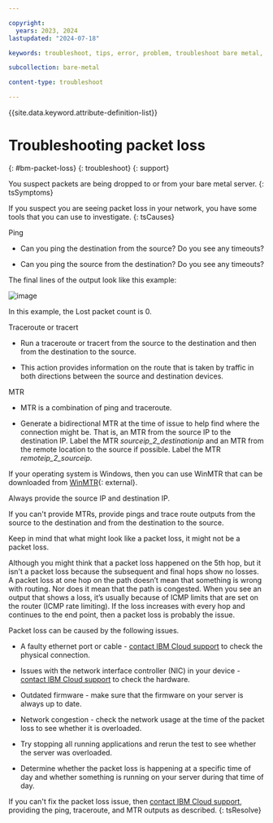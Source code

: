 ```yaml
---

copyright:
  years: 2023, 2024
lastupdated: "2024-07-18"

keywords: troubleshoot, tips, error, problem, troubleshoot bare metal, bare metal troubleshooting

subcollection: bare-metal

content-type: troubleshoot

---
```


{{site.data.keyword.attribute-definition-list}}

# Troubleshooting packet loss
{: #bm-packet-loss}
{: troubleshoot}
{: support}

You suspect packets are being dropped to or from your bare metal server.
{: tsSymptoms}

If you suspect you are seeing packet loss in your network, you have some tools that you can use to investigate.
{: tsCauses}

Ping

   * Can you ping the destination from the source? Do you see any timeouts?

   * Can you ping the source from the destination? Do you see any timeouts?

The final lines of the output look like this example:

   ![image](https://media.github.ibm.com/user/278715/files/1dad3403-5cb3-4ec1-9038-7f79659a7471)

   In this example, the Lost packet count is 0.

Traceroute or tracert

   * Run a traceroute or tracert from the source to the destination and then from the destination to the source.

   * This action provides information on the route that is taken by traffic in both directions between the source and destination devices.

MTR

   * MTR is a combination of ping and traceroute.

   * Generate a bidirectional MTR at the time of issue to help find where the connection might be. That is, an MTR from the source IP to the destination IP. Label the MTR _sourceip_2_destinationip_ and an MTR from the remote location to the source if possible. Label the MTR _remoteip_2_sourceip_.

   If your operating system is Windows, then you can use WinMTR that can be downloaded from [WinMTR](https://winmtr.en.uptodown.com/windows){: external}.

   Always provide the source IP and destination IP.

   If you can't provide MTRs, provide pings and trace route outputs from the source to the destination and from the destination to the source.

   Keep in mind that what might look like a packet loss, it might not be a packet loss.

   Although you might think that a packet loss happened on the 5th hop, but it isn't a packet loss because the subsequent and final hops show no losses. A packet loss at one hop on the path doesn’t mean that something is wrong with routing. Nor does it mean that the path is congested. When you see an output that shows a loss, it’s usually because of ICMP limits that are set on the router (ICMP rate limiting). If the loss increases with every hop and continues to the end point, then a packet loss is probably the issue.

Packet loss can be caused by the following issues.

   * A faulty ethernet port or cable - [contact IBM Cloud support](/docs/bare-metal?topic=bare-metal-gettinghelp) to check the physical connection.

   * Issues with the network interface controller (NIC) in your device - [contact IBM Cloud support](/docs/bare-metal?topic=bare-metal-gettinghelp) to check the hardware.

   * Outdated firmware - make sure that the firmware on your server is always up to date.

   * Network congestion - check the network usage at the time of the packet loss to see whether it is overloaded.

   * Try stopping all running applications and rerun the test to see whether the server was overloaded.

   * Determine whether the packet loss is happening at a specific time of day and whether something is running on your server during that time of day.

   If you can't fix the packet loss issue, then [contact IBM Cloud support](/docs/bare-metal?topic=bare-metal-gettinghelp), providing the ping, traceroute, and MTR outputs as described.
   {: tsResolve}
